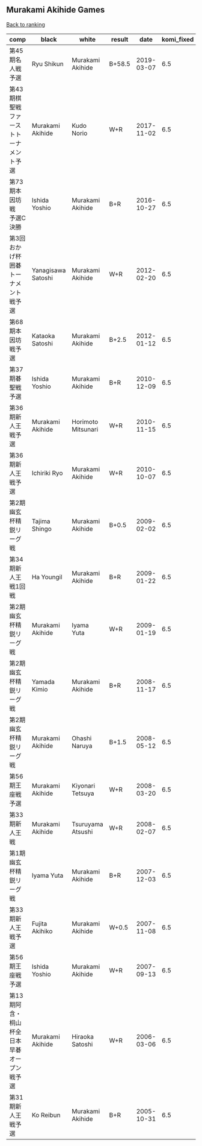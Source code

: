 ## Murakami Akihide Games

[Back to ranking](../../index.md)




| **comp** | **black** | **white** | **result** | **date** | **komi_fixed** | **kifu** | 
| --- | --- | --- | --- | --- | --- | --- |
| 第45期名人戦予選 | Ryu Shikun | Murakami Akihide | B+58.5 | 2019-03-07 | 6.5 | [Kifu](https://kifudepot.net/kifucontents.php?id=h24dlZn2H4DYk0AzdyhWtw%3D%3D) | 
| 第43期棋聖戦ファーストトーナメント予選 | Murakami Akihide | Kudo Norio | W+R | 2017-11-02 | 6.5 | [Kifu](https://kifudepot.net/kifucontents.php?id=U5eOo8ktKSXArGTLuiDTDw%3D%3D) | 
| 第73期本因坊戦　予選C決勝 | Ishida Yoshio | Murakami Akihide | B+R | 2016-10-27 | 6.5 | [Kifu](https://kifudepot.net/kifucontents.php?id=qiJkpDj7oKtTEaagzECauA%3D%3D) | 
| 第3回おかげ杯囲碁トーナメント戦予選 | Yanagisawa Satoshi | Murakami Akihide | W+R | 2012-02-20 | 6.5 | [Kifu](https://kifudepot.net/kifucontents.php?id=MIgc3t%2FG4PvSeBrehD2rEw%3D%3D) | 
| 第68期本因坊戦予選 | Kataoka Satoshi | Murakami Akihide | B+2.5 | 2012-01-12 | 6.5 | [Kifu](https://kifudepot.net/kifucontents.php?id=PliIaM0CMO8DJg%2FKNFI82w%3D%3D) | 
| 第37期碁聖戦予選 | Ishida Yoshio | Murakami Akihide | B+R | 2010-12-09 | 6.5 | [Kifu](https://kifudepot.net/kifucontents.php?id=yi51iasGlh%2Bc9fAGnnnsKg%3D%3D) | 
| 第36期新人王戦予選 | Murakami Akihide | Horimoto Mitsunari | W+R | 2010-11-15 | 6.5 | [Kifu](https://kifudepot.net/kifucontents.php?id=vUTXGxiQUZc3OpxdhnoESQ%3D%3D) | 
| 第36期新人王戦予選 | Ichiriki Ryo | Murakami Akihide | W+R | 2010-10-07 | 6.5 | [Kifu](https://kifudepot.net/kifucontents.php?id=%2BjMOUG4cEtrDuDP5jZtTYw%3D%3D) | 
| 第2期幽玄杯精鋭リーグ戦 | Tajima Shingo | Murakami Akihide | B+0.5 | 2009-02-02 | 6.5 | [Kifu](https://kifudepot.net/kifucontents.php?id=LJfz0yE1%2BdCZk3WbucLvIQ%3D%3D) | 
| 第34期新人王戦1回戦 | Ha Youngil | Murakami Akihide | B+R | 2009-01-22 | 6.5 | [Kifu](https://kifudepot.net/kifucontents.php?id=zWElqi1%2BhrzRth5SYHWK4w%3D%3D) | 
| 第2期幽玄杯精鋭リーグ戦 | Murakami Akihide | Iyama Yuta | W+R | 2009-01-19 | 6.5 | [Kifu](https://kifudepot.net/kifucontents.php?id=976zfVBCH%2FA2WnIyNiOT1Q%3D%3D) | 
| 第2期幽玄杯精鋭リーグ戦 | Yamada Kimio | Murakami Akihide | B+R | 2008-11-17 | 6.5 | [Kifu](https://kifudepot.net/kifucontents.php?id=ZNlsj9x8bsMl12r6%2Bfdhdg%3D%3D) | 
| 第2期幽玄杯精鋭リーグ戦 | Murakami Akihide | Ohashi Naruya | B+1.5 | 2008-05-12 | 6.5 | [Kifu](https://kifudepot.net/kifucontents.php?id=c3zfh7yic0V7wHfECgqi5Q%3D%3D) | 
| 第56期王座戦予選 | Murakami Akihide | Kiyonari Tetsuya | W+R | 2008-03-20 | 6.5 | [Kifu](https://kifudepot.net/kifucontents.php?id=ju9phSfk3ImOsjWln3OSOQ%3D%3D) | 
| 第33期新人王戦 | Murakami Akihide | Tsuruyama Atsushi | W+R | 2008-02-07 | 6.5 | [Kifu](https://kifudepot.net/kifucontents.php?id=lfZw4SpIrAQdbAnVgEymxQ%3D%3D) | 
| 第1期幽玄杯精鋭リーグ戦 | Iyama Yuta | Murakami Akihide | B+R | 2007-12-03 | 6.5 | [Kifu](https://kifudepot.net/kifucontents.php?id=H6ZiuleQvioLX49ubFxPKQ%3D%3D) | 
| 第33期新人王戦予選 | Fujita Akihiko | Murakami Akihide | W+0.5 | 2007-11-08 | 6.5 | [Kifu](https://kifudepot.net/kifucontents.php?id=8fXcRK6oR%2BM%2BEB3O8m%2FgMg%3D%3D) | 
| 第56期王座戦予選 | Ishida Yoshio | Murakami Akihide | W+R | 2007-09-13 | 6.5 | [Kifu](https://kifudepot.net/kifucontents.php?id=TyQOzJPJtcQ68zBBYa6Rug%3D%3D) | 
| 第13期阿含・桐山杯全日本早碁オープン戦予選 | Murakami Akihide | Hiraoka Satoshi | W+R | 2006-03-06 | 6.5 | [Kifu](https://kifudepot.net/kifucontents.php?id=mjNfKUJTl4LByVqYpnBRoQ%3D%3D) | 
| 第31期新人王戦予選 | Ko Reibun | Murakami Akihide | B+R | 2005-10-31 | 6.5 | [Kifu](https://kifudepot.net/kifucontents.php?id=DTxobIccBO2WExPVLnfheA%3D%3D) |





